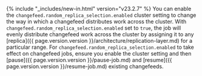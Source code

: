 {% include "_includes/new-in.html" version="v23.2.7" %} You can enable the `changefeed.random_replica_selection.enabled` cluster setting to change the way in which a changefeed distributes work across the cluster. With `changefeed.random_replica_selection.enabled` set to `true`, the job will evenly distribute changefeed work across the cluster by assigning it to any [replica]({{ page.version.version }}/architecture/replication-layer.md) for a particular range. For `changefeed.random_replica_selection.enabled` to take effect on changefeed jobs, ensure you enable the cluster setting and then [pause]({{ page.version.version }}/pause-job.md) and [resume]({{ page.version.version }}/resume-job.md) existing changefeeds.
